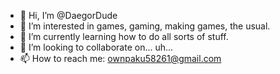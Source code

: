 - 👋 Hi, I’m @DaegorDude
- 👀 I’m interested in games, gaming, making games, the usual.
- 🌱 I’m currently learning how to do all sorts of stuff.
- 💞️ I’m looking to collaborate on... uh...
- 📫 How to reach me: ownpaku58261@gmail.com

<!---
DaegorDude/DaegorDude is a ✨ special ✨ repository because its `README.md` (this file) appears on your GitHub profile.
You can click the Preview link to take a look at your changes.
--->
